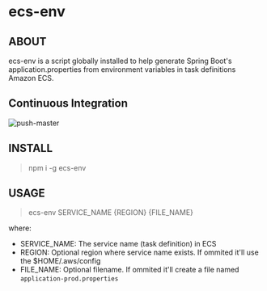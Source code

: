 # ecs-env

## ABOUT

ecs-env is a script globally installed to help generate Spring Boot's application.properties from environment variables in task definitions Amazon ECS.

## Continuous Integration

![push-master](https://github.com/alarangeiras/ecs-env/workflows/push-master/badge.svg)

## INSTALL

> npm i -g ecs-env

## USAGE

> ecs-env SERVICE_NAME {REGION} {FILE_NAME}

where:
* SERVICE_NAME: The service name (task definition) in ECS
* REGION: Optional region where service name exists. If ommited it'll use the $HOME/.aws/config
* FILE_NAME: Optional filename. If ommited it'll create a file named `application-prod.properties`